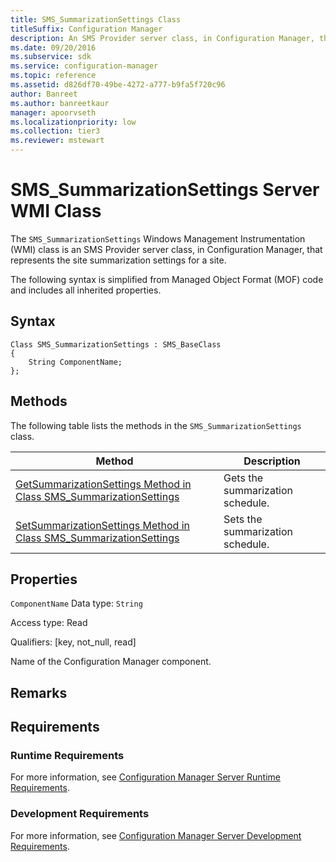 ```yaml
---
title: SMS_SummarizationSettings Class
titleSuffix: Configuration Manager
description: An SMS Provider server class, in Configuration Manager, that represents the site summarization settings for a site.
ms.date: 09/20/2016
ms.subservice: sdk
ms.service: configuration-manager
ms.topic: reference
ms.assetid: d826df70-49be-4272-a777-b9fa5f720c96
author: Banreet
ms.author: banreetkaur
manager: apoorvseth
ms.localizationpriority: low
ms.collection: tier3
ms.reviewer: mstewart
---
```

# SMS_SummarizationSettings Server WMI Class
The `SMS_SummarizationSettings` Windows Management Instrumentation (WMI) class is an SMS Provider server class, in Configuration Manager, that represents the site summarization settings for a site.

 The following syntax is simplified from Managed Object Format (MOF) code and includes all inherited properties.

## Syntax

```
Class SMS_SummarizationSettings : SMS_BaseClass
{
    String ComponentName;
};
```

## Methods
 The following table lists the methods in the `SMS_SummarizationSettings` class.

|Method|Description|
|------------|-----------------|
|[GetSummarizationSettings Method in Class SMS_SummarizationSettings](../../../../../develop/reference/core/servers/manage/getsummarizationsettings-method-in-class-sms_summarizationsettings.md)|Gets the summarization schedule.|
|[SetSummarizationSettings Method in Class SMS_SummarizationSettings](../../../../../develop/reference/core/servers/manage/setsummarizationsettings-method-in-class-sms_summarizationsettings.md)|Sets the summarization schedule.|

## Properties
 `ComponentName`
 Data type: `String`

 Access type: Read

 Qualifiers: [key, not_null, read]

 Name of the Configuration Manager component.

## Remarks

## Requirements

### Runtime Requirements
 For more information, see [Configuration Manager Server Runtime Requirements](../../../../../develop/core/reqs/server-runtime-requirements.md).

### Development Requirements
 For more information, see [Configuration Manager Server Development Requirements](../../../../../develop/core/reqs/server-development-requirements.md).
